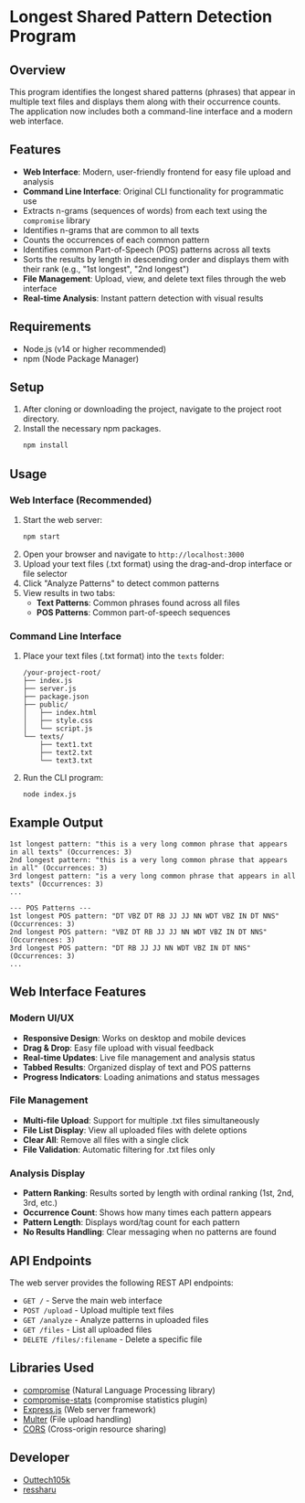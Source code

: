 # Longest Shared Pattern Detection Program

## Overview
This program identifies the longest shared patterns (phrases) that appear in multiple text files and displays them along with their occurrence counts. The application now includes both a command-line interface and a modern web interface.

## Features
- **Web Interface**: Modern, user-friendly frontend for easy file upload and analysis
- **Command Line Interface**: Original CLI functionality for programmatic use
- Extracts n-grams (sequences of words) from each text using the `compromise` library
- Identifies n-grams that are common to all texts
- Counts the occurrences of each common pattern
- Identifies common Part-of-Speech (POS) patterns across all texts
- Sorts the results by length in descending order and displays them with their rank (e.g., "1st longest", "2nd longest")
- **File Management**: Upload, view, and delete text files through the web interface
- **Real-time Analysis**: Instant pattern detection with visual results

## Requirements
- Node.js (v14 or higher recommended)
- npm (Node Package Manager)

## Setup
1. After cloning or downloading the project, navigate to the project root directory.
2. Install the necessary npm packages.
   ```bash
   npm install
   ```

## Usage

### Web Interface (Recommended)
1. Start the web server:
   ```bash
   npm start
   ```
2. Open your browser and navigate to `http://localhost:3000`
3. Upload your text files (.txt format) using the drag-and-drop interface or file selector
4. Click "Analyze Patterns" to detect common patterns
5. View results in two tabs:
   - **Text Patterns**: Common phrases found across all files
   - **POS Patterns**: Common part-of-speech sequences

### Command Line Interface
1. Place your text files (.txt format) into the `texts` folder:
   ```
   /your-project-root/
   ├── index.js
   ├── server.js
   ├── package.json
   ├── public/
   │   ├── index.html
   │   ├── style.css
   │   └── script.js
   └── texts/
       ├── text1.txt
       ├── text2.txt
       └── text3.txt
   ```
2. Run the CLI program:
   ```bash
   node index.js
   ```

## Example Output
```
1st longest pattern: "this is a very long common phrase that appears in all texts" (Occurrences: 3)
2nd longest pattern: "this is a very long common phrase that appears in all" (Occurrences: 3)
3rd longest pattern: "is a very long common phrase that appears in all texts" (Occurrences: 3)
...

--- POS Patterns ---
1st longest POS pattern: "DT VBZ DT RB JJ JJ NN WDT VBZ IN DT NNS" (Occurrences: 3)
2nd longest POS pattern: "VBZ DT RB JJ JJ NN WDT VBZ IN DT NNS" (Occurrences: 3)
3rd longest POS pattern: "DT RB JJ JJ NN WDT VBZ IN DT NNS" (Occurrences: 3)
...
```

## Web Interface Features

### Modern UI/UX
- **Responsive Design**: Works on desktop and mobile devices
- **Drag & Drop**: Easy file upload with visual feedback
- **Real-time Updates**: Live file management and analysis status
- **Tabbed Results**: Organized display of text and POS patterns
- **Progress Indicators**: Loading animations and status messages

### File Management
- **Multi-file Upload**: Support for multiple .txt files simultaneously
- **File List Display**: View all uploaded files with delete options
- **Clear All**: Remove all files with a single click
- **File Validation**: Automatic filtering for .txt files only

### Analysis Display
- **Pattern Ranking**: Results sorted by length with ordinal ranking (1st, 2nd, 3rd, etc.)
- **Occurrence Count**: Shows how many times each pattern appears
- **Pattern Length**: Displays word/tag count for each pattern
- **No Results Handling**: Clear messaging when no patterns are found

## API Endpoints
The web server provides the following REST API endpoints:

- `GET /` - Serve the main web interface
- `POST /upload` - Upload multiple text files
- `GET /analyze` - Analyze patterns in uploaded files
- `GET /files` - List all uploaded files
- `DELETE /files/:filename` - Delete a specific file

## Libraries Used
- [compromise](https://compromise.cool/) (Natural Language Processing library)
- [compromise-stats](https://www.npmjs.com/package/compromise-stats) (compromise statistics plugin)
- [Express.js](https://expressjs.com/) (Web server framework)
- [Multer](https://www.npmjs.com/package/multer) (File upload handling)
- [CORS](https://www.npmjs.com/package/cors) (Cross-origin resource sharing)

## Developer
- [Outtech105k](https://github.com/Outtech105k)
- [ressharu](https://github.com/ressharu)
